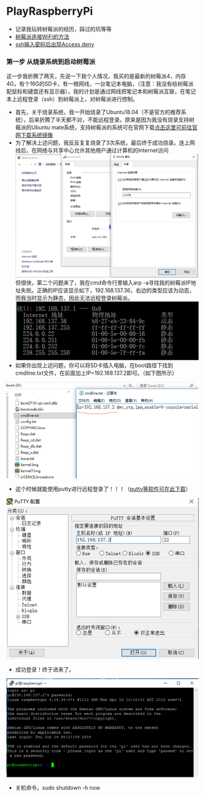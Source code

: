 # PlayRaspberryPi
- 记录我玩转树莓派的经历，踩过的坑等等
- [树莓派连接WiFi的方法](https://github.com/WhatAboutMyStar/PlayRaspberryPi/blob/master/%E6%A0%91%E8%8E%93%E6%B4%BE%E8%BF%9E%E6%8E%A5WiFi.md)
- [ssh输入密码后出现Access deny](https://github.com/WhatAboutMyStar/PlayRaspberryPi/blob/master/ssh%E8%BE%93%E5%85%A5%E5%AF%86%E7%A0%81%E5%90%8E%E5%87%BA%E7%8E%B0Access%20deny.md)

### 第一步 从烧录系统到启动树莓派
这一步我折腾了两天，先说一下我个人情况，我买的是最新的树莓派4，内存4G，有个16G的SD卡，有一根网线，一台笔记本电脑，（注意：我没有给树莓派配鼠标和键盘还有显示器），我的计划是通过网线把笔记本和树莓派互联，在笔记本上远程登录（ssh）到树莓派上，对树莓派进行控制。
- 首先，关于烧录系统，我一开始烧录了Ubuntu18.04（不是官方的推荐系统），后来折腾了半天都不对，不能远程登录。原来是因为我没有烧录支持树莓派的Ubuntu mate系统，支持树莓派的系统可在官网下载[点击这里可前往官网下载系统镜像](https://www.raspberrypi.org/downloads/)
- 为了解决上述问题，我反反复复烧录了3次系统，最后终于成功烧录。连上网线后，在网络与共享中心允许其他用户通过计算机的Internet访问
![WLAN](https://github.com/WhatAboutMyStar/PlayRaspberryPi/blob/master/img/WLAN.png)
但很快，第二个问题来了，我在cmd命令行里输入arp -a寻找我的树莓派IP地址失败。正确的IP应该显示如下，192.168.137.36，右边的类型应该为动态，而我当时显示为静态，因此无法远程登录树莓派。
![IP图片](https://github.com/WhatAboutMyStar/PlayRaspberryPi/blob/master/img/IP.png)
- 如果你出现上述问题，你可以将SD卡插入电脑，在boot路径下找到cmdline.txt文件，在前面加上IP=192.168.137.2即可。（如下图所示）

![设置IP](https://github.com/WhatAboutMyStar/PlayRaspberryPi/blob/master/img/%E8%AE%BE%E7%BD%AEIP.png)

- 这个时候就能使用putty进行远程登录了！！！（[putty等软件可在此下载](https://github.com/WhatAboutMyStar/PlayRaspberryPi/tree/master/%E5%BF%85%E8%A6%81%E7%9A%84%E4%B8%80%E4%BA%9B%E8%BD%AF%E4%BB%B6)）

![puttySSH](https://github.com/WhatAboutMyStar/PlayRaspberryPi/blob/master/img/puttySSH.png)
- 成功登录！终于进来了。

![成功登录](https://github.com/WhatAboutMyStar/PlayRaspberryPi/blob/master/img/successful.png) <br>

- 关机命令，sudo shutdown -h now
